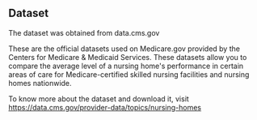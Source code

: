 ## Dataset

The dataset was obtained from data.cms.gov

These are the official datasets used on Medicare.gov provided by the Centers for Medicare & Medicaid Services. These datasets allow you to compare the average level of a nursing home's performance in certain areas of care for Medicare-certified skilled nursing facilities and nursing homes nationwide.

To know more about the dataset and download it, visit https://data.cms.gov/provider-data/topics/nursing-homes
